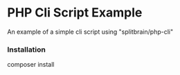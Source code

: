# PHP Cli Script Example

An example of a simple cli script using "splitbrain/php-cli"

### Installation

composer install